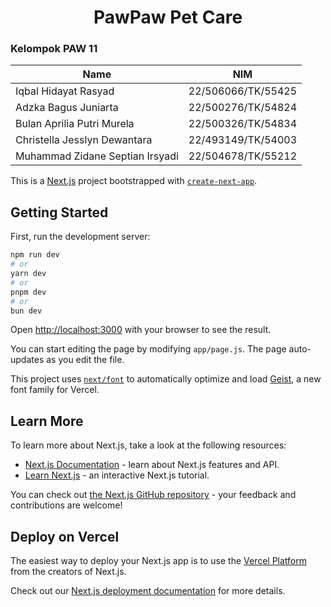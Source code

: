 <h1 align="center">
  PawPaw Pet Care
</h1>

### Kelompok PAW 11

| Name                            | NIM                |
| ------------------------------- | ------------------ |
| Iqbal Hidayat Rasyad            | 22/506066/TK/55425 |
| Adzka Bagus Juniarta            | 22/500276/TK/54824 |
| Bulan Aprilia Putri Murela      | 22/500326/TK/54834 |
| Christella Jesslyn Dewantara    | 22/493149/TK/54003 |
| Muhammad Zidane Septian Irsyadi | 22/504678/TK/55212 |

This is a [Next.js](https://nextjs.org) project bootstrapped with [`create-next-app`](https://github.com/vercel/next.js/tree/canary/packages/create-next-app).

## Getting Started

First, run the development server:

```bash
npm run dev
# or
yarn dev
# or
pnpm dev
# or
bun dev
```

Open [http://localhost:3000](http://localhost:3000) with your browser to see the result.

You can start editing the page by modifying `app/page.js`. The page auto-updates as you edit the file.

This project uses [`next/font`](https://nextjs.org/docs/app/building-your-application/optimizing/fonts) to automatically optimize and load [Geist](https://vercel.com/font), a new font family for Vercel.

## Learn More

To learn more about Next.js, take a look at the following resources:

- [Next.js Documentation](https://nextjs.org/docs) - learn about Next.js features and API.
- [Learn Next.js](https://nextjs.org/learn) - an interactive Next.js tutorial.

You can check out [the Next.js GitHub repository](https://github.com/vercel/next.js) - your feedback and contributions are welcome!

## Deploy on Vercel

The easiest way to deploy your Next.js app is to use the [Vercel Platform](https://vercel.com/new?utm_medium=default-template&filter=next.js&utm_source=create-next-app&utm_campaign=create-next-app-readme) from the creators of Next.js.

Check out our [Next.js deployment documentation](https://nextjs.org/docs/app/building-your-application/deploying) for more details.
